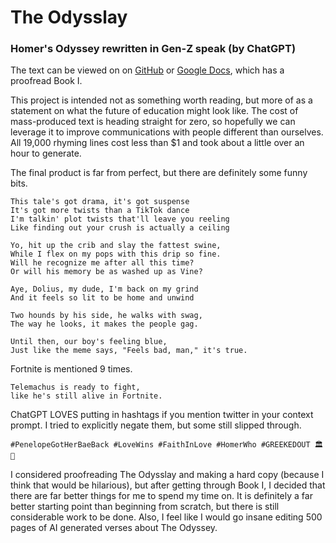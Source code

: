 # The Odysslay
### Homer's Odyssey rewritten in Gen-Z speak (by ChatGPT)

The text can be viewed on on [GitHub](https://github.com/hardchaos/odysslay/blob/master/odysslay.txt) or [Google Docs](https://docs.google.com/document/d/1eFDktTd9upkeeb21CR81_jIS-BcPYF4go_QovWKZXF4/edit?usp=sharing), which has a proofread Book I.

This project is intended not as something worth reading, but more of as a statement on what the future of education might look like. The cost of mass-produced text is heading straight for zero, so hopefully we can leverage it to improve communications with people different than ourselves. All 19,000 rhyming lines cost less than $1 and took about a little over an hour to generate.

The final product is far from perfect, but there are definitely some funny bits.
```
This tale's got drama, it's got suspense
It's got more twists than a TikTok dance
I'm talkin' plot twists that'll leave you reeling
Like finding out your crush is actually a ceiling
```
```
Yo, hit up the crib and slay the fattest swine,
While I flex on my pops with this drip so fine.
Will he recognize me after all this time?
Or will his memory be as washed up as Vine?
```
```
Aye, Dolius, my dude, I'm back on my grind
And it feels so lit to be home and unwind
```
```
Two hounds by his side, he walks with swag,
The way he looks, it makes the people gag.
```
```
Until then, our boy's feeling blue,
Just like the meme says, "Feels bad, man," it's true.
```

Fortnite is mentioned 9 times.
```
Telemachus is ready to fight,
like he's still alive in Fortnite.
```

ChatGPT LOVES putting in hashtags if you mention twitter in your context prompt. I tried to explicitly negate them, but some still slipped through.
```
#PenelopeGotHerBaeBack #LoveWins #FaithInLove #HomerWho #GREEKEDOUT 🏛️🌊
```

I considered proofreading The Odysslay and making a hard copy (because I think that would be hilarious), but after getting through Book I, I decided that there are far better things for me to spend my time on. It is definitely a far better starting point than beginning from scratch, but there is still considerable work to be done. Also, I feel like I would go insane editing 500 pages of AI generated verses about The Odyssey. 
